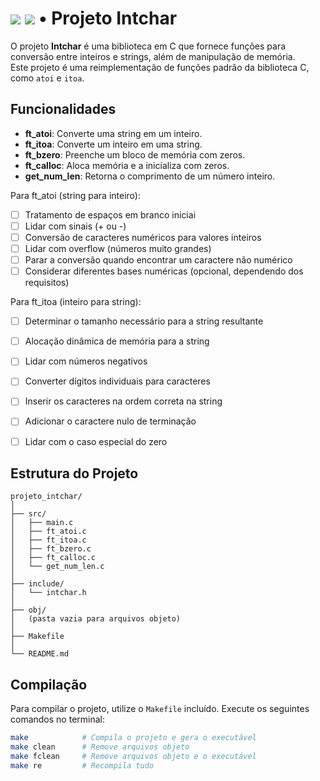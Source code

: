 # <a href="#" style="pointer-events: none;"> <img src="https://img.shields.io/badge/status-finished-success?color=%2312bab9&style=flat-square"/></a> <a href="https://github.com/AdaoG0n" style="pointer-events: none;"> <img src="https://img.shields.io/badge/Follow-me?color=%2312bab9&style=flat-square"/></a> • Projeto Intchar

O projeto **Intchar** é uma biblioteca em C que fornece funções para conversão entre inteiros e strings, além de manipulação de memória.<br/>
Este projeto é uma reimplementação de funções padrão da biblioteca C, como `atoi` e `itoa`.</br>

## Funcionalidades

- **ft_atoi**: Converte uma string em um inteiro.
- **ft_itoa**: Converte um inteiro em uma string.
- **ft_bzero**: Preenche um bloco de memória com zeros.
- **ft_calloc**: Aloca memória e a inicializa com zeros.
- **get_num_len**: Retorna o comprimento de um número inteiro.

Para ft_atoi (string para inteiro):

- [ ] Tratamento de espaços em branco iniciai
- [ ] Lidar com sinais (+ ou -)
- [ ] Conversão de caracteres numéricos para valores inteiros
- [ ] Lidar com overflow (números muito grandes)
- [ ] Parar a conversão quando encontrar um caractere não numérico
- [ ] Considerar diferentes bases numéricas (opcional, dependendo dos requisitos)

Para ft_itoa (inteiro para string):

- [ ] Determinar o tamanho necessário para a string resultante
- [ ] Alocação dinâmica de memória para a string
- [ ] Lidar com números negativos
- [ ] Converter dígitos individuais para caracteres
- [ ] Inserir os caracteres na ordem correta na string
- [ ] Adicionar o caractere nulo de terminação
- [ ] Lidar com o caso especial do zero


## Estrutura do Projeto
```
projeto_intchar/
│
├── src/
│   ├── main.c
│   ├── ft_atoi.c
│   ├── ft_itoa.c
│   ├── ft_bzero.c
│   ├── ft_calloc.c
│   └── get_num_len.c
│	
├── include/
│   └── intchar.h
│
├── obj/
│   (pasta vazia para arquivos objeto)
│
├── Makefile
│
└── README.md
```


## Compilação

Para compilar o projeto, utilize o `Makefile` incluído. Execute os seguintes comandos no terminal:

```bash
make            # Compila o projeto e gera o executável
make clean      # Remove arquivos objeto
make fclean     # Remove arquivos objeto e o executável
make re         # Recompila tudo

